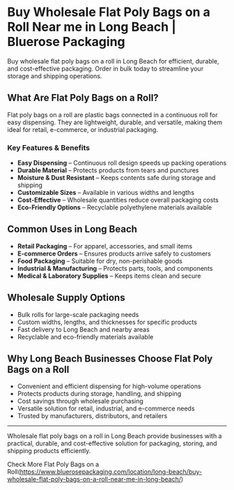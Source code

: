 # Buy Wholesale Flat Poly Bags on a Roll Near me in Long Beach | Bluerose Packaging

Buy wholesale flat poly bags on a roll in Long Beach for efficient, durable, and cost-effective packaging. Order in bulk today to streamline your storage and shipping operations.

## What Are Flat Poly Bags on a Roll?

Flat poly bags on a roll are plastic bags connected in a continuous roll for easy dispensing. They are lightweight, durable, and versatile, making them ideal for retail, e-commerce, or industrial packaging.

### Key Features & Benefits

- **Easy Dispensing** – Continuous roll design speeds up packing operations  
- **Durable Material** – Protects products from tears and punctures  
- **Moisture & Dust Resistant** – Keeps contents safe during storage and shipping  
- **Customizable Sizes** – Available in various widths and lengths  
- **Cost-Effective** – Wholesale quantities reduce overall packaging costs  
- **Eco-Friendly Options** – Recyclable polyethylene materials available  

## Common Uses in Long Beach

- **Retail Packaging** – For apparel, accessories, and small items  
- **E-commerce Orders** – Ensures products arrive safely to customers  
- **Food Packaging** – Suitable for dry, non-perishable goods  
- **Industrial & Manufacturing** – Protects parts, tools, and components  
- **Medical & Laboratory Supplies** – Keeps items clean and secure  

## Wholesale Supply Options

- Bulk rolls for large-scale packaging needs  
- Custom widths, lengths, and thicknesses for specific products  
- Fast delivery to Long Beach and nearby areas  
- Recyclable and eco-friendly materials available  

## Why Long Beach Businesses Choose Flat Poly Bags on a Roll

- Convenient and efficient dispensing for high-volume operations  
- Protects products during storage, handling, and shipping  
- Cost savings through wholesale purchasing  
- Versatile solution for retail, industrial, and e-commerce needs  
- Trusted by manufacturers, distributors, and retailers  

---
Wholesale flat poly bags on a roll in Long Beach provide businesses with a practical, durable, and cost-effective solution for packaging, storing, and shipping products efficiently.

Check More Flat Poly Bags on a Roll(https://www.bluerosepackaging.com/location/long-beach/buy-wholesale-flat-poly-bags-on-a-roll-near-me-in-long-beach/)
